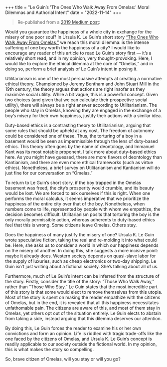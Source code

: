 +++
title = "Le Guin’s 'The Ones Who Walk Away From Omelas:' Moral Dilemmas and Authorial Intent"
date = "2022-11-14"
+++

> Re-published from a [2019 Medium post](https://medium.com/@austinatchley/understanding-the-ones-who-walk-away-from-omelas-unpacking-moral-dilemma-and-authorial-intent-341d145024ae):

Would you guarantee the happiness of a whole city in exchange for the misery of one poor soul? In Ursula K. Le Guin’s short story [“The Ones Who Walk Away From Omelas,”](https://www.cs.utexas.edu/~theshark/courses/cs349/assignments/leguin_omelas.pdf) we reach this moral dilemma: is the intense suffering of one boy worth the happiness of a city? I would like to encourage any reader of this article to read Le Guin’s story first — it’s a relatively short read, and in my opinion, very thought-provoking. Here, I would like to explore the ethical dilemma at the core of “Omelas,” and in doing so, perform a brief analysis of Le Guin’s intent in posing it.

Utilitarianism is one of the most persuasive attempts at creating a normative ethical theory. Championed by Jeremy Bentham and John Stuart Mill in the 19th century, the theory argues that actions are right insofar as they maximize social utility. While a bit vague, this is a powerful concept. Given two choices (and given that we can calculate their prospective social utility), there will always be a right answer according to Utilitarianism. The people who stay in Omelas, knowing they are engaged in the exchange of a boy’s misery for their own happiness, justify their actions with a similar idea.

Duty-based ethics is a contrasting theory to Utilitarianism, arguing that some rules that should be upheld at any cost. The freedom of autonomy could be considered one of these. Thus, the torturing of a boy in a basement would be seen as impermissible through the lens of duty-based ethics. This theory often goes by the name of deontology, and Immanuel Kant was its most notable proponent. I talk more about duty-based ethics here. As you might have guessed, there are more flavors of deontology than Kantianism, and there are even more ethical frameworks (such as virtue ethics). Nonetheless, a brief survey on Utilitarianism and Kantianism will do just fine for our conversation on “Omelas.”

To return to Le Guin’s short story, if the boy trapped in the Omelas basement was freed, the city’s prosperity would crumble, and its beauty would be lost. We are forced to ask ourselves if this is right. When one performs the moral calculus, it seems imperative that we prioritize the happiness of the entire city over that of the boy. Nonetheless, when numbers come to life, represented by people with whom we empathize, the decision becomes difficult. Utilitarianism posits that torturing the boy is the only morally permissible action, whereas adherents to duty-based ethics feel that this is wrong. Some citizens leave Omelas. Others stay.


Does the happiness of many justify the misery of one?
Ursula K. Le Guin wrote speculative fiction, taking the real and re-molding it into what could be. Here, she asks us to consider a world in which our happiness depends on the misery of another. In doing this, she suggests a more incisive point: maybe it already does. Western society depends on quasi-slave labor for the supply of luxuries, such as cheap electronics or two-day shipping. Le Guin isn’t just writing about a fictional society. She’s talking about all of us.

Furthermore, much of Le Guin’s intent can be inferred from the structure of the story. Firstly, consider the title of the story: “Those Who Walk Away,” rather than “Those Who Stay.” Le Guin states that the most incredible part of this story is that some would elect to remove themselves from this utopia. Most of the story is spent on making the reader empathize with the citizens of Omelas, but in the end, it is revealed that all this happiness necessitates unfathomable pain. The citizens are aware of this, and most of them stay in Omelas, yet others opt out of the situation entirely. Le Guin elects to abstain from taking a side, instead arguing that this dilemma deserves our attention.

By doing this, Le Guin forces the reader to examine his or her own convictions and form an opinion. Life is riddled with tragic trade-offs like the one faced by the citizens of Omelas, and Ursula K. Le Guin’s concept is readily applicable to our society outside the fictional world. In my opinion, this is what makes the story so compelling.

So, brave citizen of Omelas, will you stay or will you go?
